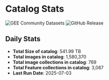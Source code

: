 # Catalog Stats

![GEE Community Datasets](https://img.shields.io/endpoint?url=https://gist.githubusercontent.com/samapriya/34bc0c1280d475d3a69e3b60a706226e/raw/community.json)
![GitHub Release](https://img.shields.io/github/v/release/samapriya/awesome-gee-community-datasets)

## Daily Stats

<!-- START_MARKER -->
* **Total Size of catalog**: 541.99 TB
* **Total images in catalog**: 1,580,370
* **Total image collections in catalog**: 769
* **Total Feature collections in catalog**: 3,087
* **Last Run Date**: 2025-07-03
<!-- END_MARKER -->
